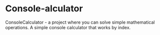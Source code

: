 # Console-alculator
ConsoleСalculator - a project where you can solve simple mathematical operations. A simple console calculator that works by index.
